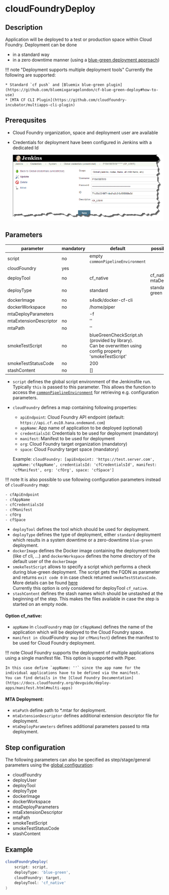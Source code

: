 # cloudFoundryDeploy

## Description

Application will be deployed to a test or production space within Cloud Foundry.
Deployment can be done

* in a standard way
* in a zero downtime manner (using a [blue-green deployment approach](https://martinfowler.com/bliki/BlueGreenDeployment.html))

!!! note "Deployment supports multiple deployment tools"
    Currently the following are supported:

    * Standard `cf push` and [Bluemix blue-green plugin](https://github.com/bluemixgaragelondon/cf-blue-green-deploy#how-to-use)
    * [MTA CF CLI Plugin](https://github.com/cloudfoundry-incubator/multiapps-cli-plugin)

## Prerequsites

* Cloud Foundry organization, space and deployment user are available
* Credentials for deployment have been configured in Jenkins with a dedicated Id

    ![Jenkins credentials configuration](../images/cf_credentials.png)


## Parameters

| parameter | mandatory | default | possible values |
| ----------|-----------|---------|-----------------|
| script | no | empty `commonPipelineEnvironment` |  |
| cloudFoundry | yes |  |  |
| deployTool | no | cf_native | cf_native, mtaDeployPlugin |
| deployType | no | standard | standard, blue-green |
| dockerImage | no | s4sdk/docker-cf-cli |  |
| dockerWorkspace | no | /home/piper |  |
| mtaDeployParameters |  | -f |  |
| mtaExtensionDescriptor | no | '' |  |
| mtaPath | no | '' |  |
| smokeTestScript | no | blueGreenCheckScript.sh (provided by library). <br />Can be overwritten using config property 'smokeTestScript' |  |
| smokeTestStatusCode | no | 200 |  |
| stashContent | no | []  |  |

* `script` defines the global script environment of the Jenkinsfile run. Typically `this` is passed to this parameter. This allows the function to access the [`commonPipelineEnvironment`](commonPipelineEnvironment.md) for retrieving e.g. configuration parameters.
* `cloudFoundry` defines a map containing following properties:

    - `apiEndpoint`: Cloud Foundry API endpoint (default: `https://api.cf.eu10.hana.ondemand.com`)
    - `appName`: App name of application to be deployed (optional)
    - `credentialsId`: Credentials to be used for deployment (mandatory)
    - `manifest`: Manifest to be used for deployment
    - `org`: Cloud Foundry target organization (mandatory)
    - `space`: Cloud Foundry target space (mandatory)

    Example: `cloudFoundry: [apiEndpoint: 'https://test.server.com', appName:'cfAppName', credentialsId: 'cfCredentialsId', manifest: 'cfManifest', org: 'cfOrg', space: 'cfSpace']`

!!! note
    It is also possible to use following configuration parameters instead of `cloudFoundry` map:

    - cfApiEndpoint
    - cfAppName
    - cfCredentialsId
    - cfManifest
    - cfOrg
    - cfSpace

* `deployTool` defines the tool which should be used for deployment.
* `deployType` defines the type of deployment, either `standard` deployment which results in a system downtime or a zero-downtime `blue-green` deployment.
* `dockerImage` defines the Docker image containing the deployment tools (like cf cli, ...) and `dockerWorkspace` defines the home directory of the default user of the `dockerImage`
* `smokeTestScript` allows to specify a script which performs a check during blue-green deployment. The script gets the FQDN as parameter and returns `exit code 0` in case check returned `smokeTestStatusCode`. More details can be found [here](https://github.com/bluemixgaragelondon/cf-blue-green-deploy#how-to-use) <br /> Currently this option is only considered for deployTool `cf_native`.
* `stashContent` defines the stash names which should be unstashed at the beginning of the step. This makes the files available in case the step is started on an empty node.

#### Option cf_native:

* `appName` in `cloudFoundry` map (or `cfAppName`) defines the name of the application which will be deployed to the Cloud Foundry space.
* `manifest in `cloudFoundry` map` (or `cfManifest`) defines the manifest to be used for Cloud Foundry deployment.

!!! note
    Cloud Foundry supports the deployment of multiple applications using a single manifest file.
    This option is supported with Piper.

    In this case define `appName: ''` since the app name for the individual applications have to be defined via the manifest.
    You can find details in the [Cloud Foundry Documentation](https://docs.cloudfoundry.org/devguide/deploy-apps/manifest.html#multi-apps)


#### MTA Deployment:

* `mtaPath` define path to *.mtar for deployment.
* `mtaExtensionDescriptor` defines additional extension descriptor file for deployment.
* `mtaDeployParameters` defines additional parameters passed to mta deployment.


## Step configuration
The following parameters can also be specified as step/stage/general parameters using the [global configuration](../configuration.md):

* cloudFoundry
* deployUser
* deployTool
* deployType
* dockerImage
* dockerWorkspace
* mtaDeployParameters
* mtaExtensionDescriptor
* mtaPath
* smokeTestScript
* smokeTestStatusCode
* stashContent

## Example

```groovy
cloudFoundryDeploy(
    script: script,
    deployType: 'blue-green',
    cloudFoundry: target,
    deployTool: 'cf_native'
)
```


